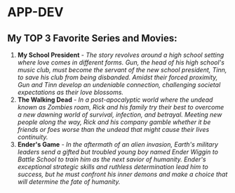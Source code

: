 # APP-DEV
## My TOP 3 Favorite Series and Movies:

1. **My School President** - *The story revolves around a high school setting where love comes in different forms. Gun, the head of his high school's music club, must become the servant of the new school president, Tinn, to save his club from being disbanded. Amidst their forced proximity, Gun and Tinn develop an undeniable connection, challenging societal expectations as their love blossoms.*
2. **The Walking Dead** - *In a post-apocalyptic world where the undead known as Zombies roam, Rick and his family try their best to overcome a new dawning world of survival, infection, and betrayal. Meeting new people along the way, Rick and his company gamble whether it be friends or foes worse than the undead that might cause their lives continuity.*
3. **Ender's Game** - *In the aftermath of an alien invasion, Earth's military leaders send a gifted but troubled young boy named Ender Wiggin to Battle School to train him as the next savior of humanity. Ender's exceptional strategic skills and ruthless determination lead him to success, but he must confront his inner demons and make a choice that will determine the fate of humanity.*
